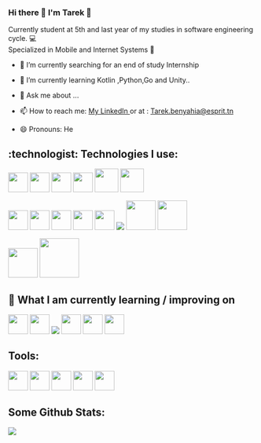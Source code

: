 ### Hi there 👋 I'm Tarek :heartbeat:
Currently student at 5th and last year of my studies in software engineering cycle. :computer: </br>Specialized in Mobile and Internet Systems :iphone:
- 🔭 I’m currently searching for an end of study Internship
- 🌱 I’m currently learning Kotlin ,Python,Go and Unity..

- 💬 Ask me about ...
- 📫 How to reach me: <a href="https://www.linkedin.com/in/tarek-ben-yahia-29b750133/">My LinkedIn </a> or at : Tarek.benyahia@esprit.tn
- 😄 Pronouns: He
<h2>:technologist:	Technologies I use: </h2>
<p>
  <img src="https://cdn.jsdelivr.net/gh/devicons/devicon/icons/android/android-plain-wordmark.svg"  width = 40/>
    <img src="https://cdn.jsdelivr.net/gh/devicons/devicon/icons/flutter/flutter-original.svg" width="40"/>
<img src="https://cdn.jsdelivr.net/gh/devicons/devicon/icons/dart/dart-original.svg" width= "40" />
<img src="https://cdn.jsdelivr.net/gh/devicons/devicon/icons/nodejs/nodejs-original.svg" width = 40/>
    <img src="https://cdn.jsdelivr.net/gh/devicons/devicon/icons/java/java-original-wordmark.svg" width="48"/>
  <img src="https://cdn.jsdelivr.net/gh/devicons/devicon/icons/spring/spring-original-wordmark.svg" width="48" />

</p>  
<p>
<img src="https://cdn.jsdelivr.net/gh/devicons/devicon/icons/html5/html5-plain-wordmark.svg" width="40"/>
<img src="https://cdn.jsdelivr.net/gh/devicons/devicon/icons/css3/css3-plain-wordmark.svg" width = "40"/>
<img src="https://cdn.jsdelivr.net/gh/devicons/devicon/icons/angularjs/angularjs-plain.svg" width ="40"/>
<img src="https://cdn.jsdelivr.net/gh/devicons/devicon/icons/javascript/javascript-original.svg" width="40" />
<img src="https://cdn.jsdelivr.net/gh/devicons/devicon/icons/php/php-plain.svg" width="40"/>
<img src="https://img.icons8.com/color/48/000000/symfony.png"/>
<img src="https://cdn.jsdelivr.net/gh/devicons/devicon/icons/mysql/mysql-original-wordmark.svg" width ="60" />
<img src="https://cdn.jsdelivr.net/gh/devicons/devicon/icons/mongodb/mongodb-original-wordmark.svg" width = "60" />
 </p>
 
 
 
<p>
<img src="https://cdn.jsdelivr.net/gh/devicons/devicon/icons/docker/docker-plain-wordmark.svg" width= "60"/>
<img src="https://cdn.jsdelivr.net/gh/devicons/devicon/icons/git/git-plain-wordmark.svg" width = "80" />
</p>




<h2> 📖  What I am currently learning / improving on </h2>
<p>
<img src="https://cdn.jsdelivr.net/gh/devicons/devicon/icons/python/python-original.svg" width="40"/>
<img src="https://cdn.jsdelivr.net/gh/devicons/devicon/icons/kotlin/kotlin-original.svg" width="40"/>
<img src="https://img.icons8.com/fluency/50/000000/unity.png"/>
<img src="https://cdn.jsdelivr.net/gh/devicons/devicon/icons/csharp/csharp-original.svg" width="40"/>
<img src="https://cdn.jsdelivr.net/gh/devicons/devicon/icons/go/go-original.svg" width="40"/>
<img src="https://cdn.jsdelivr.net/gh/devicons/devicon/icons/figma/figma-original.svg" width="40"/>
</p>

<h2>Tools: </h2>
<p>
  <img src="https://cdn.jsdelivr.net/gh/devicons/devicon/icons/vscode/vscode-original.svg"  width="40"/>
<img src="https://cdn.jsdelivr.net/gh/devicons/devicon/icons/visualstudio/visualstudio-plain.svg"  width="40"/>
<img src="https://cdn.jsdelivr.net/gh/devicons/devicon/icons/jetbrains/jetbrains-original.svg"  width="40"/>
  <img src="https://img.icons8.com/dusk/64/000000/postman-api.png" width = "40"/>
  <img src="https://cdn.jsdelivr.net/gh/devicons/devicon/icons/xd/xd-line.svg" width = "40"/>


</p>
<h2>Some Github Stats:</h2>
<img src ="https://github-readme-stats.vercel.app/api?username=tarekbenyahia&theme=monokai&show_icons=true">


<!-- 
**TarekBenYahia/TarekBenYahia** is a ✨ _special_ ✨ repository because its `README.md` (this file) appears on your GitHub profile.

Here are some ideas to get you started:

- 🔭 I’m currently working on ...
- 🌱 I’m currently learning ...
- 👯 I’m looking to collaborate on ...
- 🤔 I’m looking for help with ...
- 💬 Ask me about ...
- 📫 How to reach me: ...
- 😄 Pronouns: ...
- ⚡ Fun fact: ...
-->
